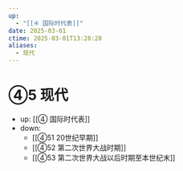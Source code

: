 ```yaml
---
up:
  - "[[④ 国际时代表]]"
date: 2025-03-01
ctime: 2025-03-01T13:28:28
aliases:
  - 现代
---
```


# ④5 现代

- up: [[④ 国际时代表]]
- down:	
	- [[④51 20世纪早期]]
	- [[④52 第二次世界大战时期]]
	- [[④53 第二次世界大战以后时期至本世纪末]]
	

